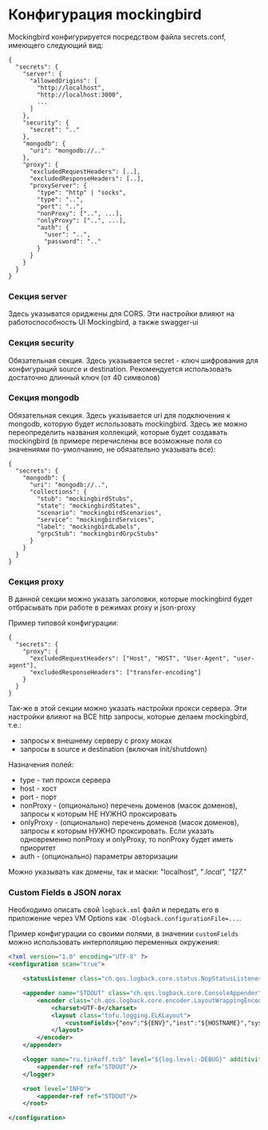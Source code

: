# Конфигурация mockingbird

Mockingbird конфигурируется посредством файла secrets.conf, имеющего следующий вид:

```
{
  "secrets": {
    "server": {
      "allowedOrigins": [
        "http://localhost",
        "http://localhost:3000",
        ...
      ]
    },
    "security": {
      "secret": ".."
    },
    "mongodb": {
      "uri": "mongodb://.."
    },
    "proxy": {
      "excludedRequestHeaders": [..],
      "excludedResponseHeaders": [..],
      "proxyServer": {
        "type": "http" | "socks",
        "type": "..",
        "port": "..",
        "nonProxy": ["..", ...],
        "onlyProxy": ["..", ...],
        "auth": {
          "user": "..",
          "password": ".."
        }
      }
    }
  }
}
```

### Секция server

Здесь указыватся ориджены для CORS. Эти настройки влияют на работоспособность UI Mockingbird, а также swagger-ui

### Секция security

Обязательная секция. Здесь указывается secret - ключ шифрования для конфигураций source и destination.
Рекомендуется использовать достаточно длинный ключ (от 40 символов)

### Секция mongodb

Обязательная секция. Здесь указывается uri для подключения к mongodb, которую будет использовать mockingbird.
Здесь же можно переопределить названия коллекций, которые будет создавать mockingbird (в примере перечислены все возможные поля со значениями по-умолчанию, не обязательно указывать все):

```
{
  "secrets": {
    "mongodb": {
      "uri": "mongodb://..",
      "collections": {
        "stub": "mockingbirdStubs",
        "state": "mockingbirdStates",
        "scenario": "mockingbirdScenarios",
        "service": "mockingbirdServices",
        "label": "mockingbirdLabels",
        "grpcStub": "mockingbirdGrpcStubs"
      }
    }
  }
}
```

### Секция proxy

В данной секции можно указать заголовки, которые mockingbird будет отбрасывать при работе в режимах proxy и json-proxy

Пример типовой конфигурации:

```
{
  "secrets": {
    "proxy": {
      "excludedRequestHeaders": ["Host", "HOST", "User-Agent", "user-agent"],
      "excludedResponseHeaders": ["transfer-encoding"]
    }
  }
}
```

Так-же в этой секции можно указать настройки прокси сервера. Эти настройки влияют на ВСЕ http запросы, которые делаем mockingbird, т.е.:
- запросы к внешнему серверу с proxy моках
- запросы в source и destination (включая init/shutdown)

Назначения полей:
- type - тип прокси сервера
- host - хост
- port - порт
- nonProxy - (опционально) перечень доменов (масок доменов), запросы к которым НЕ НУЖНО проксировать
- onlyProxy - (опционально) перечень доменов (масок доменов), запросы к которым НУЖНО проксировать.
Если указать одновременно nonProxy и onlyProxy, то nonProxy будет иметь приоритет
- auth - (опционально) параметры авторизации

Можно указывать как домены, так и маски: "localhost", "*.local", "127.*"

### Custom Fields в JSON логах

Необходимо описать свой `logback.xml` файл и передать его в приложение через VM Options как `-Dlogback.configurationFile=...`.

Пример конфигурации со своими полями, в значении `customFields` можно использовать интерполяцию переменных окружения:

```xml
<?xml version="1.0" encoding="UTF-8" ?>
<configuration scan="true">

    <statusListener class="ch.qos.logback.core.status.NopStatusListener" />

    <appender name="STDOUT" class="ch.qos.logback.core.ConsoleAppender">
        <encoder class="ch.qos.logback.core.encoder.LayoutWrappingEncoder">
            <charset>UTF-8</charset>
            <layout class="tofu.logging.ELKLayout">
                <customFields>{"env":"${ENV}","inst":"${HOSTNAME}","system":"mockingbird"}</customFields>
            </layout>
        </encoder>
    </appender>

    <logger name="ru.tinkoff.tcb" level="${log.level:-DEBUG}" additivity="false">
        <appender-ref ref="STDOUT"/>
    </logger>

    <root level="INFO">
        <appender-ref ref="STDOUT"/>
    </root>

</configuration>
```